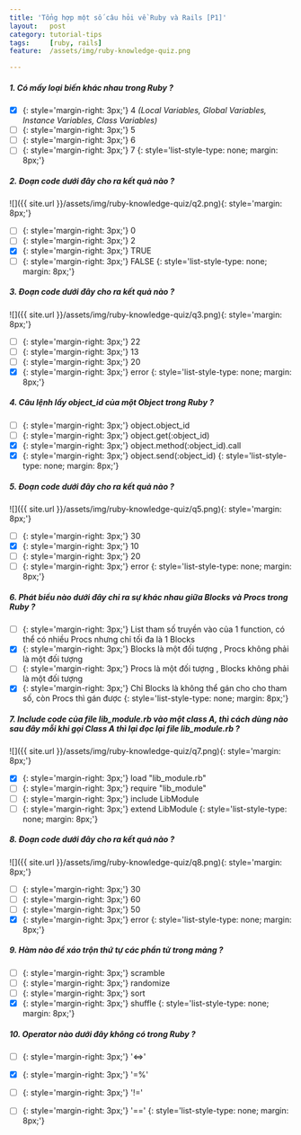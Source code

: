 ```yaml
---
title: 'Tổng hợp một số câu hỏi về Ruby và Rails [P1]'
layout:   post
category: tutorial-tips
tags:     [ruby, rails]
feature:  /assets/img/ruby-knowledge-quiz.png

---
```


##### 1. Có mấy loại biến khác nhau trong Ruby ?
+ [x] {: style='margin-right: 3px;'} 4 *(Local Variables, Global Variables, Instance Variables, Class Variables)*
+ [ ] {: style='margin-right: 3px;'} 5
+ [ ] {: style='margin-right: 3px;'} 6
+ [ ] {: style='margin-right: 3px;'} 7
{: style='list-style-type: none; margin: 8px;'}

<!--more-->
##### 2. Đoạn code dưới đây cho ra kết quả nào ?

![]({{ site.url }}/assets/img/ruby-knowledge-quiz/q2.png){: style='margin: 8px;'}

+ [ ] {: style='margin-right: 3px;'} 0
+ [ ] {: style='margin-right: 3px;'} 2
+ [x] {: style='margin-right: 3px;'} TRUE
+ [ ] {: style='margin-right: 3px;'} FALSE
{: style='list-style-type: none; margin: 8px;'}

##### 3. Đoạn code dưới đây cho ra kết quả nào ?

![]({{ site.url }}/assets/img/ruby-knowledge-quiz/q3.png){: style='margin: 8px;'}

+ [ ] {: style='margin-right: 3px;'} 22
+ [ ] {: style='margin-right: 3px;'} 13
+ [ ] {: style='margin-right: 3px;'} 20
+ [x] {: style='margin-right: 3px;'} error
{: style='list-style-type: none; margin: 8px;'}

##### 4. Câu lệnh lấy object_id của một Object trong Ruby ?

+ [ ] {: style='margin-right: 3px;'} object.object_id
+ [ ] {: style='margin-right: 3px;'} object.get(:object_id)
+ [x] {: style='margin-right: 3px;'} object.method(:object_id).call
+ [x] {: style='margin-right: 3px;'} object.send(:object_id)
{: style='list-style-type: none; margin: 8px;'}

##### 5. Đoạn code dưới đây cho ra kết quả nào ?

![]({{ site.url }}/assets/img/ruby-knowledge-quiz/q5.png){: style='margin: 8px;'}

+ [ ] {: style='margin-right: 3px;'} 30
+ [x] {: style='margin-right: 3px;'} 10
+ [ ] {: style='margin-right: 3px;'} 20
+ [ ] {: style='margin-right: 3px;'} error
{: style='list-style-type: none; margin: 8px;'}

##### 6. Phát biểu nào dưới đây chỉ ra sự khác nhau giữa Blocks và Procs trong Ruby ?

+ [ ] {: style='margin-right: 3px;'} List tham số truyền vào của 1 function, có thể có nhiều Procs nhưng chỉ tối đa là 1 Blocks
+ [x] {: style='margin-right: 3px;'} Blocks là một đối tượng , Procs không phải là một đối tượng
+ [ ] {: style='margin-right: 3px;'} Procs là một đối tượng , Blocks không phải là một đối tượng
+ [x] {: style='margin-right: 3px;'} Chỉ Blocks là không thể gán cho cho tham số, còn Procs thì gán được
{: style='list-style-type: none; margin: 8px;'}

##### 7. Include code của file lib_module.rb vào một class A, thì cách dùng nào sau đây mỗi khi gọi Class A thì lại đọc lại file lib_module.rb ?

![]({{ site.url }}/assets/img/ruby-knowledge-quiz/q7.png){: style='margin: 8px;'}

+ [x] {: style='margin-right: 3px;'} load "lib_module.rb"
+ [ ] {: style='margin-right: 3px;'} require "lib_module"
+ [ ] {: style='margin-right: 3px;'} include LibModule
+ [ ] {: style='margin-right: 3px;'} extend LibModule
{: style='list-style-type: none; margin: 8px;'}

##### 8. Đoạn code dưới đây cho ra kết quả nào ?

![]({{ site.url }}/assets/img/ruby-knowledge-quiz/q8.png){: style='margin: 8px;'}

+ [ ] {: style='margin-right: 3px;'} 30
+ [ ] {: style='margin-right: 3px;'} 60
+ [ ] {: style='margin-right: 3px;'} 50
+ [x] {: style='margin-right: 3px;'} error
{: style='list-style-type: none; margin: 8px;'}

##### 9. Hàm nào để xáo trộn thứ tự các phần tử trong mảng ?

+ [ ] {: style='margin-right: 3px;'} scramble
+ [ ] {: style='margin-right: 3px;'} randomize
+ [ ] {: style='margin-right: 3px;'} sort
+ [x] {: style='margin-right: 3px;'} shuffle
{: style='list-style-type: none; margin: 8px;'}

##### 10. Operator nào dưới đây không có trong Ruby ?

+ [ ] {: style='margin-right: 3px;'} '<=>'
+ [x] {: style='margin-right: 3px;'} '=%'
+ [ ] {: style='margin-right: 3px;'} '!='
+ [ ] {: style='margin-right: 3px;'} '=='
{: style='list-style-type: none; margin: 8px;'}





